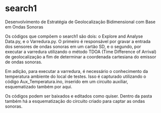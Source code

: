 # search1
Desenvolvimento de Estratégia de Geolocalização Bidimensional com Base em Ondas Sonoras

Os códigos que compõem o search1 são dois: o Explore and Analyse Data.py, e o Varredura.py. O primeiro é responsável por gravar a entrada dos sensores de ondas sonoras em um cartão SD, e o segundo, por executar a varredura utilizando o método TDOA (Time Difference of Arrival) de geolocalização a fim de determinar a coordenada cartesiana do emissor de ondas sonoras.

Em adição, para executar a varredura, é necessário o conhecimento da temperatura ambiente do local de testes. Isso é capturado utilizando o código Aux_Temperatura.ino, inserido em um circuito auxiliar, esquematizado também por aqui.

Os códigos podem ser baixados e editados como quiser. Dentro da pasta também há a esquematização do circuito criado para captar as ondas sonoras.

